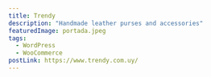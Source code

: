 ```yaml
---
title: Trendy
description: "Handmade leather purses and accessories"
featuredImage: portada.jpeg
tags:
  - WordPress
  - WooCommerce
postLink: https://www.trendy.com.uy/
---
```

